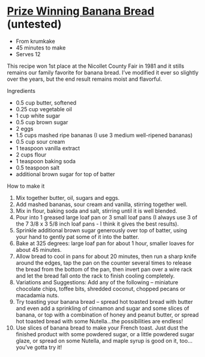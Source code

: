 #   [Prize Winning Banana Bread](http://www.grouprecipes.com/32963/prize-winning-banana-bread.html) (untested)
*   From krumkake
*   45 minutes to make
*   Serves 12

This recipe won 1st place at the Nicollet County Fair in 1981 and it stills remains our family favorite for banana bread.
I’ve modified it ever so slightly over the years, but the end result remains moist and flavorful.

Ingredients
*   0.5 cup​ butter, softened
*   0.25 cup​ vegetable oil
*   1 cup​ white sugar
*   0.5 cup​ brown sugar
*   2 eggs
*   1.5 cups​ mashed ripe bananas (I use 3 medium well-ripened bananas)
*   0.5 cup​ sour cream
*   1 teaspoon vanilla extract
*   2 cups​ flour
*   1 teaspoon baking soda
*   0.5 teaspoon salt
*   additional brown sugar for top of batter

How to make it
1.  Mix together butter, oil, sugars and eggs.
2.  Add mashed bananas, sour cream and vanilla, stirring together well.
3.  Mix in flour, baking soda and salt, stirring until it is well blended.
4.  Pour into 1 greased large loaf pan or 3 small loaf pans (I always use 3 of the 7 3/8 x 3 5/8 inch​ loaf pans - I think it gives the best results).
5.  Sprinkle additional brown sugar generously over top of batter, using your hand to gently pat some of it into the batter.
6.  Bake at 325 degrees: large loaf pan for about 1 hour, smaller loaves for about 45 minutes.
7.  Allow bread to cool in pans for about 20 minutes, then run a sharp knife around the edges, tap the pan on the counter several times to release the bread from the bottom of the pan, then invert pan over a wire rack and let the bread fall onto the rack to finish cooling completely.
8.  Variations and Suggestions: Add any of the following – miniature chocolate chips, toffee bits, shredded coconut, chopped pecans or macadamia nuts.
9.  Try toasting your banana bread – spread hot toasted bread with butter and even add a sprinkling of cinnamon and sugar and some slices of banana, or top with a combination of honey and peanut butter, or spread hot toasted bread with some Nutella…the possibilities are endless!
10. Use slices of banana bread to make your French toast.
    Just dust the finished product with some powdered sugar, or a little powdered sugar glaze, or spread on some Nutella, and maple syrup is good on it, too…you’ve gotta try it!

